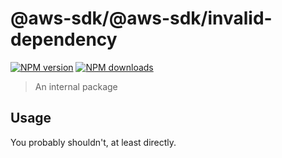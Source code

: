 # @aws-sdk/@aws-sdk/invalid-dependency

[![NPM version](https://img.shields.io/npm/v/@aws-sdk/@aws-sdk/invalid-dependency/beta.svg)](https://www.npmjs.com/package/@aws-sdk/@aws-sdk/invalid-dependency)
[![NPM downloads](https://img.shields.io/npm/dm/@aws-sdk/@aws-sdk/invalid-dependency.svg)](https://www.npmjs.com/package/@aws-sdk/@aws-sdk/invalid-dependency)

> An internal package

## Usage

You probably shouldn't, at least directly.
